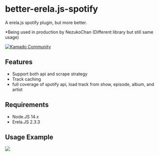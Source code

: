 
# better-erela.js-spotify
 A erela.js spotify plugin, but more better.

*Being used in production by NezukoChan (Different library but still same usage)

[![Kamado Community](https://discordapp.com/api/guilds/785715968608567297/embed.png?style=banner2)](https://discord.gg/b47d4AqxFR)

## Features
 - Support both api and scrape strategy
 - Track caching
 - full coverage of spotify api, load track from show, episode, album, and artist
## Requirements
 - Node.JS 14.x
 - Erela.JS 2.3.3
## Usage Example
<a href="https://github.com/NezuChan/better-erela.js-spotify"> <img src="https://cdn.discordapp.com/attachments/785715969317142540/881457254468030474/carbon_2.png"></a>
